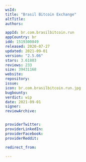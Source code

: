 ```yaml
---
wsId: 
title: "Brasil Bitcoin Exchange"
altTitle: 
authors:

appId: br.com.brasilbitcoin.run
appCountry: br
idd: 1519300849
released: 2020-07-27
updated: 2021-09-01
version: "2.5.06"
stars: 3.61803
reviews: 233
size: 39431168
website: 
repository: 
issue: 
icon: br.com.brasilbitcoin.run.jpg
bugbounty: 
verdict: wip
date: 2021-09-01
signer: 
reviewArchive:


providerTwitter: 
providerLinkedIn: 
providerFacebook: 
providerReddit: 

redirect_from:

---
```



